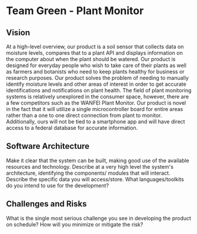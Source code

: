 # Team Green - Plant Monitor

## Vision
At a high-level overview, our product is a soil sensor that collects data on moisture levels, compares that to a plant API and displays information on the computer about when the plant should be watered. Our product is designed for everyday people who wish to take care of their plants as well as farmers and botanists who need to keep plants healthy for business or research purposes. Our product solves the problem of needing to manually identify moisture levels and other areas of interest in order to get accurate identifications and notifications on plant health. The field of plant monitoring systems is relatively unexplored in the consumer space, however, there are a few competitors such as the WANFEI Plant Monitor. Our product is novel in the fact that it will utilize a single microcontroller board for entire areas rather than a one to one direct connection from plant to monitor. Additionally, ours will not be tied to a smartphone app and will have direct access to a federal database for accurate information.

## Software Architecture
Make it clear that the system can be built, making good use of the available resources and technology.
Describe at a very high level the system's architecture, identifying the components/ modules that will interact.
Describe the specific data you will access/store.
What languages/toolkits do you intend to use for the development?

## Challenges and Risks
What is the single most serious challenge you see in developing the product on schedule?
How will you minimize or mitigate the risk?
